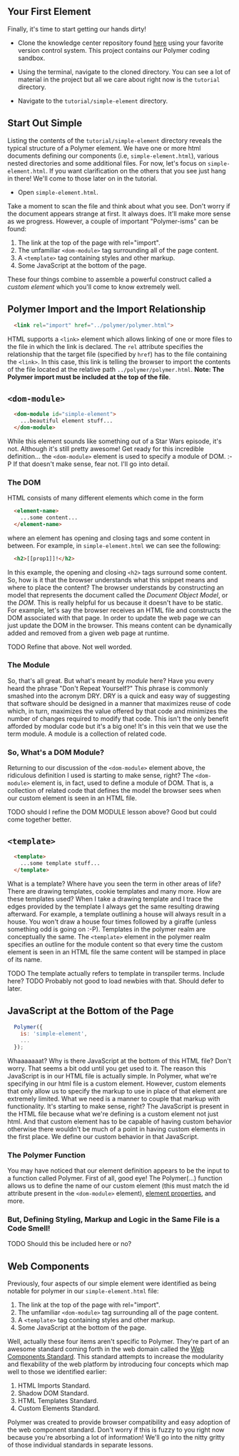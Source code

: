 ## Your First Element

Finally, it's time to start getting our hands dirty!

*  Clone the knowledge center repository found [here](https://github.com/MaritzSTL/mtz-app-knowledge-center)
using your favorite version control system. This project contains our Polymer
coding sandbox.

*  Using the terminal, navigate to the cloned directory. You can see a lot of
material in the project but all we care about right now is the `tutorial` directory.

*  Navigate to the `tutorial/simple-element` directory.

## Start Out Simple
Listing the contents of the `tutorial/simple-element` directory reveals the typical
structure of a Polymer element. We have one or more html documents defining our
components (i.e, `simple-element.html`), various nested directories and some additional
files. For now, let's focus on `simple-element.html`. If you want clarification on the others that you see just
hang in there! We'll come to those later on in the tutorial.

*  Open `simple-element.html`.

Take a moment to scan the file and think about what you see. Don't worry if the
document appears strange at first. It always does. It'll make more sense as we
progress. However, a couple of important "Polymer-isms" can be found:
  1. The link at the top of the page with rel="import".
  2. The unfamiliar `<dom-module>` tag surrounding all of the page content.
  3. A `<template>` tag containing styles and other markup.
  4. Some JavaScript at the bottom of the page.

These four things combine to assemble a powerful construct called a *custom element*
which you'll come to know extremely well.

## Polymer Import and the Import Relationship
```html
  <link rel="import" href="../polymer/polymer.html">
```
HTML supports a `<link>` element which allows linking of one or more files to
the file in which the link is declared. The `rel` attribute specifies
the relationship that the target file (specified by `href`) has to the file containing
the `<link>`. In this case, this link is telling the browser to import
the contents of the file located at the relative path `../polymer/polymer.html`.
**Note: The Polymer import must be included at the top of the file**.

[comment]: <> (TODO How to indicate that the ../polymer/polymer.html href is referencing bower directory and is relative. Therefore, the location may change, etc.)

## `<dom-module>`

```html
  <dom-module id="simple-element">
    ...beautiful element stuff...
  </dom-module>
```

  While this element sounds like something out of a Star Wars episode, it's not.
Although it's still pretty awesome! Get ready for this incredible definition...
the `<dom-module>` element is used to specify a module of DOM. :-P If that doesn't
make sense, fear not. I'll go into detail.

### The DOM
HTML consists of many different elements which come in the form
  ```html
    <element-name>
      ...some content...
    </element-name>
  ```
where an element has opening and closing tags and some content in between. For
example, in `simple-element.html` we can see the following:
```html
  <h2>[[prop1]]!</h2>
```
In this example, the opening and closing `<h2>` tags surround some content. So,
how is it that the browser understands what this snippet means and where to place
the content? The browser understands by constructing an model that represents the
document called the *Document Object Model*, or the *DOM*. This is really helpful
for us because it doesn't have to be static. For example, let's say the browser receives
an HTML file and constructs the DOM associated with that page. In order to update
the web page we can just update the DOM in the browser. This means content can be
dynamically added and removed from a given web page at runtime.

TODO Refine that above. Not well worded.

### The Module  
So, that's all great. But what's meant by *module* here? Have you every heard the
phrase "Don't Repeat Yourself?" This phrase is commonly smashed into the acronym
DRY. DRY is a quick and easy way of suggesting that software should be designed
in a manner that maximizes reuse of code which, in turn, maximizes the value
offered by that code and minimizes the number of changes required to modify that
code. This isn't the only benefit afforded by modular code but it's a big one!
It's in this vein that we use the term module. A module is a collection of related
code.

### So, What's a DOM Module?
Returning to our discussion of the `<dom-module>` element above, the ridiculous
definition I used is starting to make sense, right? The `<dom-module>` element
is, in fact, used to define a module of DOM. That is, a collection of related
code that defines the model the browser sees when our custom element is seen in
an HTML file.

TODO should I refine the DOM MODULE lesson above? Good but could come together
better.

## `<template>`
```html  
  <template>
    ...some template stuff...
  </template>
```
What is a template? Where have you seen the term in other areas of life? There are
drawing templates, cookie templates and many more. How are these templates used?
When I take a drawing template and I trace the edges provided by the template I
always get the same resulting drawing afterward. For example, a template outlining
a house will always result in a house. You won't draw a house four times followed
by a giraffe (unless something odd is going on :-P). Templates in the polymer realm
are conceptually the same. The `<template>` element in the polymer realm specifies
an outline for the module content so that every time the custom element is seen
in an HTML file the same content will be stamped in place of its name.

TODO The template actually refers to template in transpiler terms. Include here?
TODO Probably not good to load newbies with that. Should defer to later.

## JavaScript at the Bottom of the Page
```javascript
  Polymer({
    is: 'simple-element',
    ...
  });
```
Whaaaaaaat? Why is there JavaScript at the bottom of this HTML file? Don't worry.
That seems a bit odd until you get used to it. The reason this JavaScript is in
our HTML file is actually simple. In Polymer, what we're specifying in our html
file is a custom element. However, custom elements that only allow us to specify
the markup to use in place of that element are extremely limited. What we need is
a manner to couple that markup with functionality. It's starting to make sense,
right? The JavaScript is present in the HTML file because what we're defining
is a custom element not just html. And that custom element has to be capable of
having custom behavior otherwise there wouldn't be much of a point in having
custom elements in the first place. We define our custom behavior in that JavaScript.

### The Polymer Function
You may have noticed that our element definition appears to be the input to a function
called Polymer. First of all, good eye! The Polymer(...) function allows us to define
the name of our custom element (this must match the id attribute present in the
`<dom-module>` element), [element properties](https://www.polymer-project.org/1.0/docs/devguide/properties),
and more.

### But, Defining Styling, Markup and Logic in the Same File is a Code Smell!
TODO Should this be included here or no?

## Web Components
Previously, four aspects of our simple element were identified as being notable
for polymer in our `simple-element.html` file:
  1. The link at the top of the page with rel="import".
  2. The unfamiliar `<dom-module>` tag surrounding all of the page content.
  3. A `<template>` tag containing styles and other markup.
  4. Some JavaScript at the bottom of the page.

Well, actually these four items aren't specific to Polymer. They're part of an
awesome standard coming forth in the web domain called the [Web Components Standard](https://developer.mozilla.org/en-US/docs/Web/Web_Components).
This standard attempts to increase the modularity and flexability of the web
platform by introducing four concepts which map well to those we identified earlier:
  1. HTML Imports Standard.
  2. Shadow DOM Standard.
  3. HTML Templates Standard.
  4. Custom Elements Standard.
  
Polymer was created to provide browser compatibility and easy adoption of the
web component standard. Don't worry if this is fuzzy to you right now because
you're absorbing a lot of information! We'll go into the nitty gritty of those
individual standards in separate lessons.

